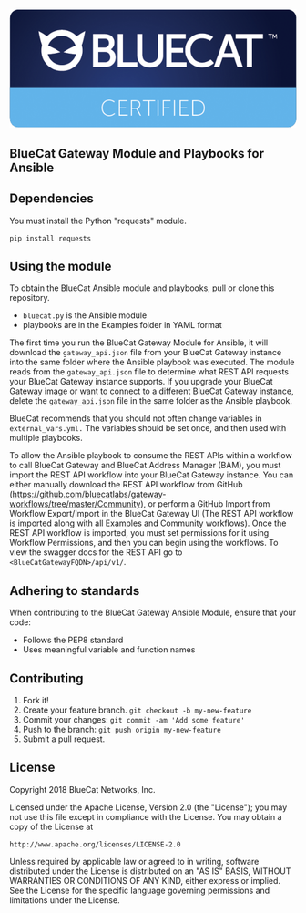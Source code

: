 ![alt text](bluecat_certified.png "bluecat_certified")

## BlueCat Gateway Module and Playbooks for Ansible

## Dependencies

You must install the Python "requests" module.

```
pip install requests
```

## Using the module

To obtain the BlueCat Ansible module and playbooks, pull or clone this repository.
* `bluecat.py` is the Ansible module
* playbooks are in the Examples folder in YAML format

The first time you run the BlueCat Gateway Module for Ansible, it will download the `gateway_api.json` file from your BlueCat Gateway instance into the same folder where the Ansible playbook was executed.
The module reads from the `gateway_api.json` file to determine what REST API requests your BlueCat Gateway instance supports.
If you upgrade your BlueCat Gateway image or want to connect to a different BlueCat Gateway instance, delete the `gateway_api.json` file in the same folder as the Ansible playbook.

BlueCat recommends that you should not often change variables in `external_vars.yml.` The variables should be set once, and then used with multiple playbooks.

To allow the Ansible playbook to consume the REST APIs within a workflow to call BlueCat Gateway and BlueCat Address Manager (BAM), you must import the REST API workflow into your BlueCat Gateway instance. You can either manually download the REST API workflow from GitHub (https://github.com/bluecatlabs/gateway-workflows/tree/master/Community), or perform a GitHub Import from Workflow Export/Import in the BlueCat Gateway UI (The REST API workflow is imported along with all Examples and Community workflows). Once the REST API workflow is imported, you must set permissions for it using Workflow Permissions, and then you can begin using the workflows.
To view the swagger docs for the REST API go to `<BlueCatGatewayFQDN>/api/v1/`.

## Adhering to standards
When contributing to the BlueCat Gateway Ansible Module, ensure that your code:
- Follows the PEP8 standard
- Uses meaningful variable and function names

## Contributing

1. Fork it!
2. Create your feature branch. `git checkout -b my-new-feature`
3. Commit your changes: `git commit -am 'Add some feature'`
4. Push to the branch: `git push origin my-new-feature`
5. Submit a pull request.

## License

Copyright 2018 BlueCat Networks, Inc.

Licensed under the Apache License, Version 2.0 (the "License");
you may not use this file except in compliance with the License.
You may obtain a copy of the License at

    http://www.apache.org/licenses/LICENSE-2.0

Unless required by applicable law or agreed to in writing, software
distributed under the License is distributed on an "AS IS" BASIS,
WITHOUT WARRANTIES OR CONDITIONS OF ANY KIND, either express or implied.
See the License for the specific language governing permissions and
limitations under the License.

